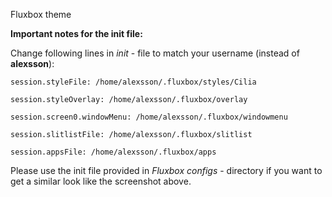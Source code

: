 Fluxbox theme

<b>Important notes for the init file:</b>

Change following lines in <i>init</i> - file to match your username (instead of <b>alexsson</b>):
```
session.styleFile: /home/alexsson/.fluxbox/styles/Cilia

session.styleOverlay: /home/alexsson/.fluxbox/overlay

session.screen0.windowMenu: /home/alexsson/.fluxbox/windowmenu

session.slitlistFile: /home/alexsson/.fluxbox/slitlist

session.appsFile: /home/alexsson/.fluxbox/apps
```
Please use the init file provided in <i>Fluxbox configs</i> - directory if you want to get a similar look like the screenshot above.
